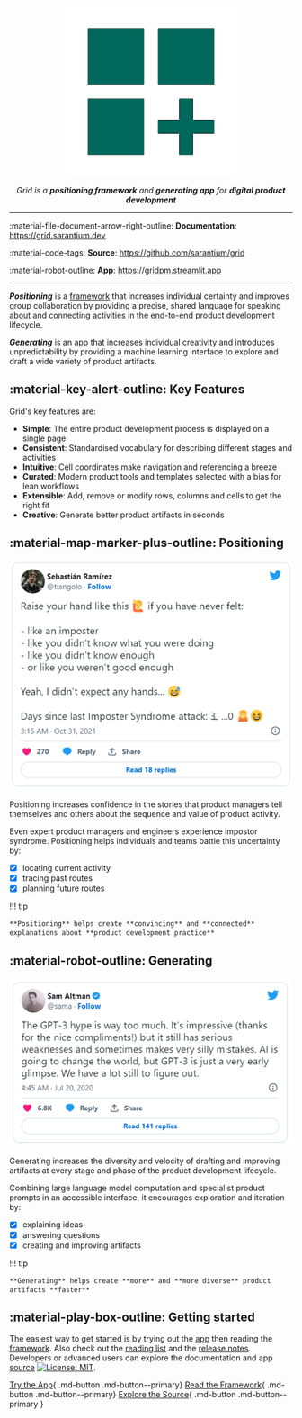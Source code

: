 <p align="center">
  <a><img src="assets\icon-teal-300px.png" alt="Grid"></a>
</p>
<p align="center">
    <em>Grid is a <b>positioning framework</b> and <b>generating app</b> for <b>digital product development</b></em>
</p>

---

:material-file-document-arrow-right-outline: **Documentation**: <a href="https://grid.sarantium.dev" target="_blank">https://grid.sarantium.dev</a>

:material-code-tags: **Source**: <a href="https://github.com/sarantium/grid" target="_blank">https://github.com/sarantium/grid</a>

:material-robot-outline: **App**: <a href="https://gridpm.streamlit.app" target="_blank">https://gridpm.streamlit.app</a>

---

**_Positioning_** is a [framework](framework.md) that increases individual certainty and improves group collaboration by providing a precise, shared language for speaking about and connecting activities in the end-to-end product development lifecycle.

**_Generating_** is an [app](https://gridpm.streamlit.app) that increases individual creativity and introduces unpredictability by providing a machine learning interface to explore and draft a wide variety of product artifacts.

## :material-key-alert-outline: Key Features

Grid's key features are:

- **Simple**: The entire product development process is displayed on a single page
- **Consistent**: Standardised vocabulary for describing different stages and activities
- **Intuitive**: Cell coordinates make navigation and referencing a breeze
- **Curated**: Modern product tools and templates selected with a bias for lean workflows
- **Extensible**: Add, remove or modify rows, columns and cells to get the right fit
- **Creative**: Generate better product artifacts in seconds

## :material-map-marker-plus-outline: Positioning

<p style="text-align: center"><img src="./assets/impostor.png"></p>

Positioning increases confidence in the stories that product managers tell themselves and others about the sequence and value of product activity.

Even expert product managers and engineers experience impostor syndrome. Positioning helps individuals and teams battle this uncertainty by:

- [x] locating current activity
- [x] tracing past routes
- [x] planning future routes

!!! tip

    **Positioning** helps create **convincing** and **connected** explanations about **product development practice**

## :material-robot-outline: Generating

<p style="text-align: center"><img src="./assets/altman.png"></p>

Generating increases the diversity and velocity of drafting and improving artifacts at every stage and phase of the product development lifecycle.

Combining large language model computation and specialist product prompts in an accessible interface, it encourages exploration and iteration by:

- [x] explaining ideas
- [x] answering questions
- [x] creating and improving artifacts

!!! tip

    **Generating** helps create **more** and **more diverse** product artifacts **faster**

## :material-play-box-outline: Getting started

The easiest way to get started is by trying out the [app](https://gridpm.streamlit.app) then reading the [framework](framework.md). Also check out the [reading list](reading-list.md) and the [release notes](release-notes.md). Developers or advanced users can explore the documentation and app [source](https://github.com/sarantium/grid) [![License: MIT](https://img.shields.io/badge/License-MIT-yellow.svg)](./license.md).

[Try the App](https://gridpm.streamlit.app){ .md-button .md-button--primary} [Read the Framework](framework.md){ .md-button .md-button--primary} [Explore the Source](https://github.com/sarantium/grid){ .md-button .md-button--primary }
